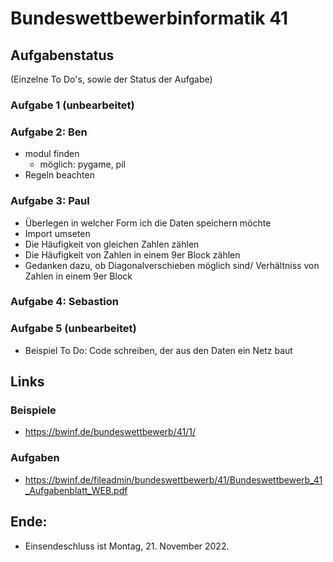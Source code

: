 # Bundeswettbewerbinformatik 41

## Aufgabenstatus
(Einzelne To Do's, sowie der Status  der Aufgabe)
### Aufgabe 1 (unbearbeitet)
### Aufgabe 2: Ben
- modul finden
  - möglich: pygame, pil
- Regeln beachten
### Aufgabe 3: Paul
- Überlegen in welcher Form ich die Daten speichern möchte
- Import umseten
- Die Häufigkeit von gleichen Zahlen zählen
- Die Häufigkeit von Zahlen in einem 9er Block zählen
- Gedanken dazu, ob Diagonalverschieben möglich sind/ Verhältniss von Zahlen in einem 9er Block
### Aufgabe 4: Sebastion
### Aufgabe 5 (unbearbeitet)
- Beispiel To Do: Code schreiben, der aus den Daten ein Netz baut 

## Links
### Beispiele
- https://bwinf.de/bundeswettbewerb/41/1/
### Aufgaben
- https://bwinf.de/fileadmin/bundeswettbewerb/41/Bundeswettbewerb_41_Aufgabenblatt_WEB.pdf



## Ende: 
- Einsendeschluss ist Montag, 21. November 2022.
